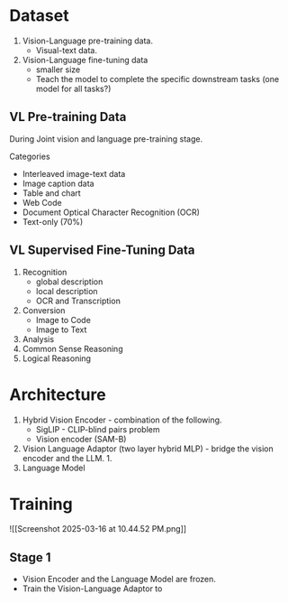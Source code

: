 # Dataset
1. Vision-Language pre-training data. 
	- Visual-text data. 
2. Vision-Language fine-tuning data
	- smaller size
	- Teach the model to complete the specific downstream tasks (one model for all tasks?)

## VL Pre-training Data

During Joint vision and language pre-training stage.

Categories
- Interleaved image-text data
- Image caption data
- Table and chart
- Web Code
- Document Optical Character Recognition (OCR)
- Text-only (70%)

## VL Supervised Fine-Tuning Data
1. Recognition
	- global description
	- local description
	- OCR and Transcription
2. Conversion
	- Image to Code
	- Image to Text
3. Analysis
4. Common Sense Reasoning
5. Logical Reasoning


# Architecture
1. Hybrid Vision Encoder - combination of the following.
	- SigLIP - CLIP-blind pairs problem
	- Vision encoder (SAM-B)
2. Vision Language Adaptor (two layer hybrid MLP) - bridge the vision encoder and the LLM.
	1. 
3. Language Model

# Training

![[Screenshot 2025-03-16 at 10.44.52 PM.png]]

## Stage 1
- Vision Encoder and the Language Model are frozen.
- Train the Vision-Language Adaptor to 
